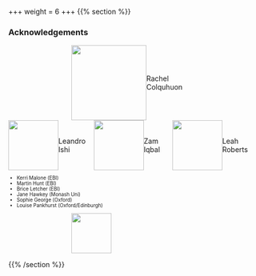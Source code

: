 
+++
weight = 6
+++
{{% section %}}

### Acknowledgements

<div style="display: flex;align-items: center;margin-left: auto; margin-right: auto; width: 50%;">
    <img src="images/rachel.jpeg"  height="150" style="border: none;">
    <span style="">Rachel Colquhuon</span>
</div>

<div style="display: flex;align-items: center;">
    <img src="images/leandro.jpg"  height="100" style="border: none;">
    <span style="">Leandro Ishi</span>
    <img src="images/zam.jpg"  height="100" style="border: none;">
    <span style="">Zam Iqbal</span>
    <img src="images/leah.jpg"  height="100" style="border: none;">
    <span style="">Leah Roberts</span>
</div>

<div style="font-size: 0.7em;">
<ul>
<li>Kerri Malone (EBI)</li>
<li>Martin Hunt (EBI)</li>
<li>Brice Letcher (EBI)</li>
<li>Jane Hawkey (Monash Uni)</li>
<li>Sophie George (Oxford)</li>
<li>Louise Pankhurst (Oxford/Edinburgh)</li>
</ul>
</div>

<div style="display: flex;align-items: center;margin-left: auto; margin-right: auto; width: 50%;">
    <img src="images/so.png"  height="80" style="border: none;">
</div>


{{% /section %}}
